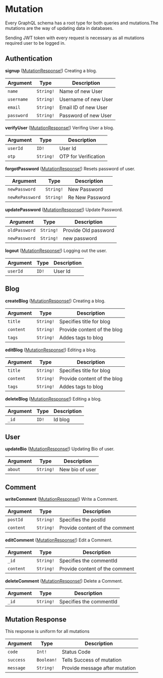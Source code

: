 # Mutation

Every GraphQL schema has a root type for both queries and mutations.The mutations are the way of updating data in databases.

Sending JWT token with every request is necessary as all mutations required user to be logged in.

## Authentication

**signup** ([MutationResponse!](mutation.md#mutation-response))
Creating a blog.

| Argument | Type | Description |
|-------------------|--------------|-------------|
| ``name`` | ``String!`` | Name of new User|
| ``username`` | ``String!`` | Username of new User |
| ``email`` | ``String!`` | Email ID of new User |
| ``password`` | ``String!`` | Password of new User |

**verifyUser** ([MutationResponse!](mutation.md#mutation-response))
Verifing User a blog.

| Argument | Type | Description |
|-------------------|--------------|-------------|
| ``userId`` | ``ID!`` | User Id|
| ``otp`` | ``String!`` | OTP for Verification |


**forgotPassword** ([MutationResponse!](mutation.md#mutation-response))
Resets password of user.

| Argument | Type | Description |
|-------------------|--------------|-------------|
| ``newPassword`` | ``String!`` | New Password|
| ``newRePassword`` | ``String!`` | Re New Password |

**updatePassword** ([MutationResponse!](mutation.md#mutation-response))
Update Password.

| Argument | Type | Description |
|-------------------|--------------|-------------|
| ``oldPassword`` | ``String!`` | Provide Old password |
| ``newPassword`` | ``String!`` | new password |

**logout** ([MutationResponse!](mutation.md#mutation-response))
Logging out the user.

| Argument | Type | Description |
|-------------------|--------------|-------------|
| ``userId`` | ``ID!`` | User Id|

## Blog 

**createBlog** ([MutationResponse!](mutation.md#mutation-response))
Creating a blog.

| Argument | Type | Description |
|-------------------|--------------|-------------|
| ``title`` | ``String!`` | Specifies title for blog |
| ``content`` | ``String!`` | Provide content of the blog |
| ``tags`` | ``String!`` | Addes tags to blog |

**editBlog** ([MutationResponse!](mutation.md#mutation-response))
Editing a blog.

| Argument | Type | Description |
|-------------------|--------------|-------------|
| ``title`` | ``String!`` | Specifies title for blog |
| ``content`` | ``String!`` | Provide content of the blog |
| ``tags`` | ``String!`` | Addes tags to blog |

**deleteBlog** ([MutationResponse!](mutation.md#mutation-response))
Editing a blog.

| Argument | Type | Description |
|-------------------|--------------|-------------|
| ``_id`` | ``ID!`` | Id blog |

## User

**updateBio** ([MutationResponse!](mutation.md#mutation-response))
Updating Bio of user.

| Argument | Type | Description |
|-------------------|--------------|-------------|
| ``about`` | ``String!`` | New bio of user |

## Comment

**writeComment** ([MutationResponse!](mutation.md#mutation-response))
Write a Comment.

| Argument | Type | Description |
|-------------------|--------------|-------------|
| ``postId`` | ``String!`` | Specifies the postId |
| ``content`` | ``String!`` | Provide content of the comment |

**editComment** ([MutationResponse!](mutation.md#mutation-response))
Edit a Comment.

| Argument | Type | Description |
|-------------------|--------------|-------------|
| ``_id`` | ``String!`` | Specifies the commentId |
| ``content`` | ``String!`` | Provide content of the comment |

**deleteComment** ([MutationResponse!](mutation.md#mutation-response))
Delete a Comment.

| Argument | Type | Description |
|-------------------|--------------|-------------|
| ``_id`` | ``String!`` | Specifies the commentId |

## Mutation Response

This response is uniform for all mutations

| Argument | Type | Description |
|-------------------|--------------|-------------|
| ``code`` | ``Int!`` | Status Code|
| ``success`` | ``Boolean!`` | Tells Success of mutation |
| ``message`` | ``String!`` | Provide message after mutation |